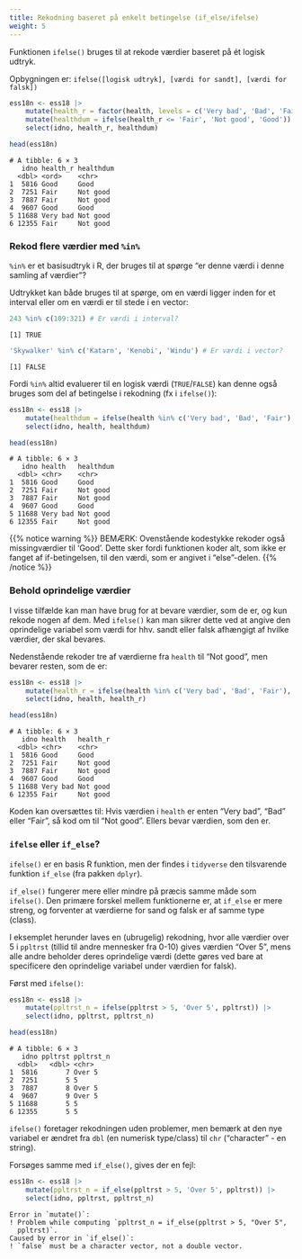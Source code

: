 ```yaml
---
title: Rekodning baseret på enkelt betingelse (if_else/ifelse)
weight: 5
---
```

Funktionen `ifelse()` bruges til at rekode værdier baseret på ét logisk
udtryk.

Opbygningen er:
`ifelse([logisk udtryk], [værdi for sandt], [værdi for falsk])`

``` r
ess18n <- ess18 |> 
    mutate(health_r = factor(health, levels = c('Very bad', 'Bad', 'Fair', 'Good', 'Very good'), ordered = TRUE)) |>
    mutate(healthdum = ifelse(health_r <= 'Fair', 'Not good', 'Good')) |>
    select(idno, health_r, healthdum)

head(ess18n)
```

    # A tibble: 6 × 3
       idno health_r healthdum
      <dbl> <ord>    <chr>    
    1  5816 Good     Good     
    2  7251 Fair     Not good 
    3  7887 Fair     Not good 
    4  9607 Good     Good     
    5 11688 Very bad Not good 
    6 12355 Fair     Not good 

### Rekod flere værdier med `%in%`

`%in%` er et basisudtryk i R, der bruges til at spørge “er denne værdi i
denne samling af værdier”?

Udtrykket kan både bruges til at spørge, om en værdi ligger inden for et
interval eller om en værdi er til stede i en vector:

``` r
243 %in% c(109:321) # Er værdi i interval?
```

    [1] TRUE

``` r
'Skywalker' %in% c('Katarn', 'Kenobi', 'Windu') # Er værdi i vector?
```

    [1] FALSE

Fordi `%in%` altid evaluerer til en logisk værdi (`TRUE`/`FALSE`) kan
denne også bruges som del af betingelse i rekodning (fx i `ifelse()`):

``` r
ess18n <- ess18 |> 
    mutate(healthdum = ifelse(health %in% c('Very bad', 'Bad', 'Fair'), 'Not good', 'Good')) |>
    select(idno, health, healthdum)

head(ess18n)
```

    # A tibble: 6 × 3
       idno health   healthdum
      <dbl> <chr>    <chr>    
    1  5816 Good     Good     
    2  7251 Fair     Not good 
    3  7887 Fair     Not good 
    4  9607 Good     Good     
    5 11688 Very bad Not good 
    6 12355 Fair     Not good 

{{% notice warning %}} BEMÆRK: Ovenstående kodestykke rekoder også
missingværdier til ‘Good’. Dette sker fordi funktionen koder alt, som
ikke er fanget af if-betingelsen, til den værdi, som er angivet i
“else”-delen. {{% /notice %}}

### Behold oprindelige værdier

I visse tilfælde kan man have brug for at bevare værdier, som de er, og
kun rekode nogen af dem. Med `ifelse()` kan man sikrer dette ved at
angive den oprindelige variabel som værdi for hhv. sandt eller falsk
afhængigt af hvilke værdier, der skal bevares.

Nedenstående rekoder tre af værdierne fra `health` til “Not good”, men
bevarer resten, som de er:

``` r
ess18n <- ess18 |> 
    mutate(health_r = ifelse(health %in% c('Very bad', 'Bad', 'Fair'), 'Not good', health)) |>
    select(idno, health, health_r)

head(ess18n)
```

    # A tibble: 6 × 3
       idno health   health_r
      <dbl> <chr>    <chr>   
    1  5816 Good     Good    
    2  7251 Fair     Not good
    3  7887 Fair     Not good
    4  9607 Good     Good    
    5 11688 Very bad Not good
    6 12355 Fair     Not good

Koden kan oversættes til: Hvis værdien i `health` er enten “Very bad”,
“Bad” eller “Fair”, så kod om til “Not good”. Ellers bevar værdien, som
den er.

### `ifelse` eller `if_else`?

`ifelse()` er en basis R funktion, men der findes i `tidyverse` den
tilsvarende funktion `if_else` (fra pakken `dplyr`).

`if_else()` fungerer mere eller mindre på præcis samme måde som
`ifelse()`. Den primære forskel mellem funktionerne er, at `if_else` er
mere streng, og forventer at værdierne for sand og falsk er af samme
type (class).

I eksemplet herunder laves en (ubrugelig) rekodning, hvor alle værdier
over 5 i `ppltrst` (tillid til andre mennesker fra 0-10) gives værdien
“Over 5”, mens alle andre beholder deres oprindelige værdi (dette gøres
ved bare at specificere den oprindelige variabel under værdien for
falsk).

Først med `ifelse()`:

``` r
ess18n <- ess18 |> 
    mutate(ppltrst_n = ifelse(ppltrst > 5, 'Over 5', ppltrst)) |>
    select(idno, ppltrst, ppltrst_n)

head(ess18n)
```

    # A tibble: 6 × 3
       idno ppltrst ppltrst_n
      <dbl>   <dbl> <chr>    
    1  5816       7 Over 5   
    2  7251       5 5        
    3  7887       8 Over 5   
    4  9607       9 Over 5   
    5 11688       5 5        
    6 12355       5 5        

`ifelse()` foretager rekodningen uden problemer, men bemærk at den nye
variabel er ændret fra `dbl` (en numerisk type/class) til `chr`
(“character” - en string).

Forsøges samme med `if_else()`, gives der en fejl:

``` r
ess18n <- ess18 |> 
    mutate(ppltrst_n = if_else(ppltrst > 5, 'Over 5', ppltrst)) |>
    select(idno, ppltrst, ppltrst_n)
```

    Error in `mutate()`:
    ! Problem while computing `ppltrst_n = if_else(ppltrst > 5, "Over 5",
      ppltrst)`.
    Caused by error in `if_else()`:
    ! `false` must be a character vector, not a double vector.

